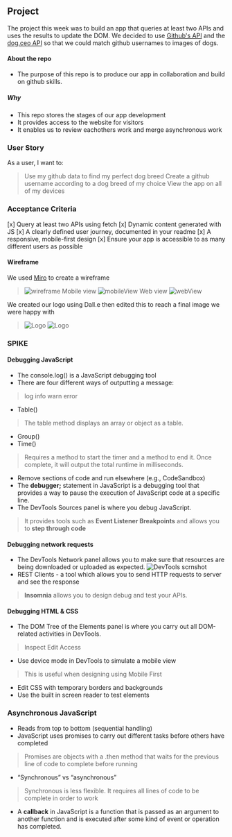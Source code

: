 ## Project

The project this week was to build an app that queries at least two APIs and uses the results to update the DOM. 
We decided to use [Github's API](https://docs.github.com/en/rest?apiVersion=2022-11-28) and the [dog.ceo API](https://dog.ceo/dog-api/) so that we could match github usernames to images of dogs.


#### About the repo
- The purpose of this repo is to produce our app in collaboration and build on github skills.

##### Why 
- This repo stores the stages of our app development
- It provides access to the website for visitors
- It enables us to review eachothers work and merge asynchronous work


### User Story

As a user, I want to:
> Use my github data to find my perfect dog breed
> Create a github username according to a dog breed of my choice
> View the app on all of my devices


### Acceptance Criteria 

[x] Query at least two APIs using fetch
[x] Dynamic content generated with JS
[x] A clearly defined user journey, documented in your readme
[x] A responsive, mobile-first design
[x] Ensure your app is accessible to as many different users as possible

#### Wireframe
We used [Miro](https://miro.com/app/board/uXjVPo2t_es=/) to create a wireframe
> ![wireframe](Images/Wireframe-scrnshot.png)
Mobile view
> ![mobileView](Images/mobile.png)
Web view
> ![webView](Images/web.png)

We created our logo using Dall.e then edited this to reach a final image we were happy with
> ![Logo](Images/Logo-plan.png)
> ![Logo](Images/gitadog_logo.PNG)



### SPIKE

#### Debugging JavaScript
- The console.log() is a JavaScript debugging tool 
- There are four different ways of outputting a message:
> log
> info
> warn
> error
- Table()
> The table method displays an array or object as a table.
- Group()
- Time()
> Requires a method to start the timer and a method to end it. Once complete, it will output the total runtime in milliseconds.
- Remove sections of code and run elsewhere (e.g., CodeSandbox)
- The **debugger;** statement in JavaScript is a debugging tool that provides a way to pause the execution of JavaScript code at a specific line. 
- The DevTools Sources panel is where you debug JavaScript.
> It provides tools such as **Event Listener Breakpoints** and allows you to **step through code**

#### Debugging network requests
- The DevTools Network panel allows you to make sure that resources are being downloaded or uploaded as expected.
![DevTools scrnshot](Images/Inspect%20Network%20DevTools%20scrnshot.png)
- REST Clients - a tool which allows you to send HTTP requests to server and see the response
> **Insomnia** allows you to design debug and test your APIs.

#### Debugging HTML & CSS
- The DOM Tree of the Elements panel is where you carry out all DOM-related activities in DevTools.
> Inspect
> Edit
> Access
- Use device mode in DevTools to simulate a mobile view
> This is useful when designing using Mobile First
- Edit CSS with temporary borders and backgrounds
- Use the built in screen reader to test elements 

### Asynchronous JavaScript
- Reads from top to bottom (sequential handling)
- JavaScript uses promises to carry out different tasks before others have completed
> Promises are objects with a .then method that waits for the previous line of code to complete before running
- “Synchronous” vs “asynchronous” 
> Synchronous is less flexible. It requires all lines of code to be complete in order to work
- A **callback** in JavaScript is a function that is passed as an argument to another function and is executed after some kind of event or operation has completed. 


